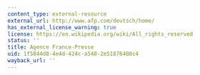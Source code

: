 ```yaml
---
content_type: external-resource
external_url: http://www.afp.com/deutsch/home/
has_external_license_warning: true
license: https://en.wikipedia.org/wiki/All_rights_reserved
status: ''
title: Agence France-Presse
uid: 1f5844d8-4e4d-424c-a548-2e51876408c4
wayback_url: ''
---
```


